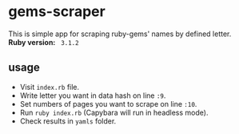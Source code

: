 # gems-scraper
This is simple app for scraping ruby-gems' names by defined letter.<br />
<b>Ruby version:</b> <code> 3.1.2 </code>
<h2>usage</h2>
<ul>
<li>Visit <code>index.rb</code> file.</li>
<li>Write letter you want in data hash on line <code>:9</code>.</li>
<li>Set numbers of pages you want to scrape on line <code>:10</code>.</li>
<li>Run <code>ruby index.rb</code> (Capybara will run in headless mode).</li>
<li>Check results in <code>yamls</code> folder.</li>
</ul>
